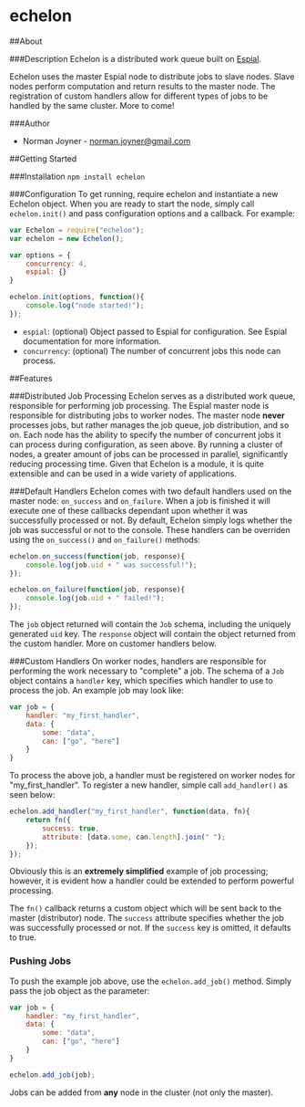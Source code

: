 echelon
======

##About

###Description
Echelon is a distributed work queue built on [Espial](https://github.com/normanjoyner/espial).

Echelon uses the master Espial node to distribute jobs to slave nodes. Slave nodes perform computation and return results to the master node. The registration of custom handlers allow for different types of jobs to be handled by the same cluster. More to come!

###Author
* Norman Joyner - <norman.joyner@gmail.com>

##Getting Started

###Installation
```npm install echelon```

###Configuration
To get running, require echelon and instantiate a new Echelon object. When you are ready to start the node, simply call ```echelon.init()``` and pass configuration options and a callback. For example:

```javascript
var Echelon = require("echelon");
var echelon = new Echelon();

var options = {
    concurrency: 4,
    espial: {}
}

echelon.init(options, function(){
    console.log("node started!");
});
```

* ```espial```: (optional) Object passed to Espial for configuration. See Espial documentation for more information.
* ```concurrency```: (optional) The number of concurrent jobs this node can process.

##Features

###Distributed Job Processing
Echelon serves as a distributed work queue, responsible for performing job processing. The Espial master node is responsible for distributing jobs to worker nodes. The master node **never** processes jobs, but rather manages the job queue, job distribution, and so on. Each node has the ability to specify the number of concurrent jobs it can process during configuration, as seen above. By running a cluster of nodes, a greater amount of jobs can be processed in parallel, significantly reducing processing time. Given that Echelon is a module, it is quite extensible and can be used in a wide variety of applications.

###Default Handlers
Echelon comes with two default handlers used on the master node: ```on_success``` and ```on_failure```. When a job is finished it will execute one of these callbacks dependant upon whether it was successfully processed or not. By default, Echelon simply logs whether the job was successful or not to the console. These handlers can be overriden using the ```on_success()``` and ```on_failure()``` methods:

```javascript
echelon.on_success(function(job, response){
    console.log(job.uid + " was successful!");
});

echelon.on_failure(function(job, response){
    console.log(job.uid + " failed!");
});
```

The ```job``` object returned will contain the ```Job``` schema, including the uniquely generated ```uid``` key. The ```response``` object will contain the object returned from the custom handler. More on customer handlers below.

###Custom Handlers
On worker nodes, handlers are responsible for performing the work necessary to "complete" a job. The schema of a ```Job``` object contains a ```handler``` key, which specifies which handler to use to process the job. An example job may look like:

```javascript
var job = {
    handler: "my_first_handler",
    data: {
        some: "data",
        can: ["go", "here"]
    }
}
```

To process the above job, a handler must be registered on worker nodes for "my_first_handler". To register a new handler, simple call ```add_handler()``` as seen below:

```javascript
echelon.add_handler("my_first_handler", function(data, fn){
    return fn({
        success: true,
        attribute: [data.some, can.length].join(" ");
    });
});
```

Obviously this is an **extremely simplified** example of job processing; however, it is evident how a handler could be extended to perform powerful processing.

The ```fn()``` callback returns a custom object which will be sent back to the master (distributor) node. The ```success``` attribute specifies whether the job was successfully processed or not. If the ```success``` key is omitted, it defaults to true.

### Pushing Jobs
To push the example job above, use the ```echelon.add_job()``` method. Simply pass the job object as the parameter:

```javascript
var job = {
    handler: "my_first_handler",
    data: {
        some: "data",
        can: ["go", "here"]
    }
}

echelon.add_job(job);
```

Jobs can be added from **any** node in the cluster (not only the master).

